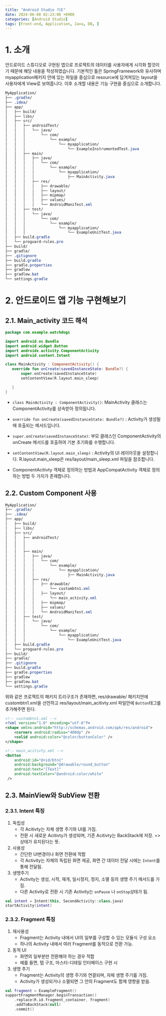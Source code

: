 ```yaml
---
title: "Android Studio 기초"
date: 2024-06-08 02:23:00 +0900
categories: [Android Studio]
tags: [Front-end, Application, Java, DB, ]
---
```

# 1. 소개
 안드로이드 스튜디오로 구현된 앱으로 프로젝트의 데이터를 사용자에게 시각화 할것이기 때문에 해당 내용을 작성하였습니다.
기본적인 틀은 SpringFramework와 유사하며 myapplication패키지 안에 있는 파일을 중심으로 resource에 담겨져있는 layout을 사용자에게 View로 보여줍니다. 이후 소개할 내용은 기능 구현을 중심으로 소개합니다.

 ```CSS
MyApplication/
├── .gradle/
├── .idea/
├── app/
│   ├── build/
│   ├── libs/
│   ├── src/
│   │   ├── androidTest/
│   │   │   └── java/
│   │   │       └── com/
│   │   │           └── example/
│   │   │               └── myapplication/
│   │   │                   └── ExampleInstrumentedTest.java
│   │   ├── main/
│   │   │   ├── java/
│   │   │   │   └── com/
│   │   │   │       └── example/
│   │   │   │           └── myapplication/
│   │   │   │               ├── MainActivity.java
│   │   │   ├── res/
│   │   │   │   ├── drawable/
│   │   │   │   ├── layout/
│   │   │   │   ├── mipmap/
│   │   │   │   ├── values/
│   │   │   │   └── AndroidManifest.xml
│   │   ├── test/
│   │   │   └── java/
│   │   │       └── com/
│   │   │           └── example/
│   │   │               └── myapplication/
│   │   │                   └── ExampleUnitTest.java
│   ├── build.gradle
│   └── proguard-rules.pro
├── build/
├── gradle/
├── .gitignore
├── build.gradle
├── gradle.properties
├── gradlew
├── gradlew.bat
└── settings.gradle
 ```


# 2. 안드로이드 앱 기능 구현해보기
 

 ## 2.1. Main_activity 코드 해석
 
 ```Kotlin
package com.example.watchdogs

import android.os.Bundle
import android.widget.Button
import androidx.activity.ComponentActivity
import android.content.Intent

class MainActivity : ComponentActivity() {
    override fun onCreate(savedInstanceState: Bundle?) {
        super.onCreate(savedInstanceState)
        setContentView(R.layout.main_sleep)

    }
}
```

- <code>class MainActivity : ComponentActivity()</code>: MainActivity 클래스는 ComponentActivity를 상속받아 정의됩니다.

- <code>override fun onCreate(savedInstanceState: Bundle?)</code> : Activity가 생성될 때 호출되는 메서드입니다.

- <code>super.onCreate(savedInstanceState)</code>: 부모 클래스인 ComponentActivity의 onCreate 메서드를 호출하여 기본 초기화를 수행합니다.

- <code>setContentView(R.layout.main_sleep)</code> : Activity의 UI 레이아웃을 설정합니다. R.layout.main_sleep은 res/layout/main_sleep.xml 파일을 참조합니다.

* ComponentAcitivty 객체로 정의하는 방법과 AppCompatActivity 객체로 정의하는 방법 두 가지가 존재합니다.

## 2.2. Custom Component 사용

 ```CSS
MyApplication/
├── .gradle/
├── .idea/
├── app/
│   ├── build/
│   ├── libs/
│   ├── src/
│   │   ├── androidTest/
│   │   │                  
│   │   │                  
│   │   ├── main/
│   │   │   ├── java/
│   │   │   │   └── com/
│   │   │   │       └── example/
│   │   │   │           └── myapplication/
│   │   │   │               ├── MainActivity.java
│   │   │   ├── res/
│   │   │   │   ├── drawable/
│   │   │   │       └── custombtn1.xml
│   │   │   │   ├── layout/
│   │   │   │       └── main_activity.xml
│   │   │   │   ├── mipmap/
│   │   │   │   ├── values/
│   │   │   │   └── AndroidManifest.xml
│   │   ├── test/
│   │   │   └── java/
│   │   │       └── com/
│   │   │           └── example/
│   │   │               └── myapplication/
│   │   │                   └── ExampleUnitTest.java
│   ├── build.gradle
│   └── proguard-rules.pro
├── build/
├── gradle/
├── .gitignore
├── build.gradle
├── gradle.properties
├── gradlew
├── gradlew.bat
└── settings.gradle
 ```

위와 같은 프로젝트의 패키지 트리구조가 존재하면, res/drawable/ 패키지안에 custombtn1.xml을 선언하고 res/layout/main_acitivty.xml 파일안에 <code>Button</code>태그를 추가해주면 된다.

```xml
<!-- custombtn1.xml -->
<?xml version="1.0" encoding="utf-8"?>
<shape xmlns:android="http://schemas.android.com/apk/res/android">
    <corners android:radius="400dp" />
    <solid android:color="@color/buttonColor" />
</shape>
```

```xml
<!-- main_acitivty.xml -->
<Button
    android:id="@+id/btn1"
    android:background="@drawable/round_button"
    android:text="[Text]"
    android:textColor="@android:color/white"
 />
```

## 2.3. MainView와 SubView 전환
### 2.3.1. Intent 특징
1. 독립성
    - 각 Acitivty는 자체 생명 주기와 UI를 가짐.
    - 전환 시 새로운 Acitivty가 생성되며, 기존 Acitivty는 BackStack에 저장. => 상태가 유지된다는 뜻.
2. 사용성
    - 간단한 UI변경이나 화면 전환에 적합
    - 각 Activity는 자체의 독립된 화면 제공, 화면 간 데이터 전달 시에는 <code>Intent</code>를 통해 전달됨.
3. 생명주기
    - Activity는 생성, 시작, 재개, 일시정지, 정지, 소멸 등의 생명 주기 메서드를 가짐.
    - 다른 Activity로 전환 시 기존 Activity는 <code>onPause</code> 나 <code>onStop</code>상태가 됨.

```Kotlin
val intent = Intent(this, SecondActivity::class.java)
startActivity(intent)
```

### 2.3.2. Fragment 특징
1. 재사용성
    - Fragment는 Activity 내에서 UI의 일부를 구성할 수 있는 모듈식 구성 요소
    - 하나의 Activity 내에서 여러 Fragment를 동적으로 전환 가능.
2. 동적 UI
    - 화면의 일부분만 전환해야 하는 경우 적합
    - 예를 들면, 탭 구조, 마스터-디테일 인터페이스 구현 시
3. 생명 주기
    - Fragment는 Activity의 생명 주기와 연결되며, 자체 생명 주기를 가짐.
    - Activity가 생성되거나 소멸되면 그 안의 Fragment도 함께 영향을 받음.

```Kotlin
val fragment = ExampleFragment()
supportFragmentManager.beginTransaction()
    .replace(R.id.fragment_container, fragment)
    .addToBackStack(null)
    .commit()
```




